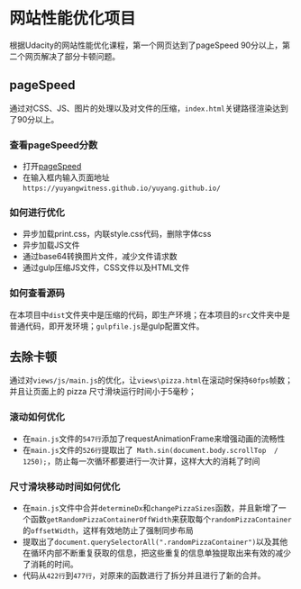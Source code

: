 # 网站性能优化项目
根据Udacity的网站性能优化课程，第一个网页达到了pageSpeed 90分以上，第二个网页解决了部分卡顿问题。

## pageSpeed
通过对CSS、JS、图片的处理以及对文件的压缩，`index.html`关键路径渲染达到了90分以上。

### 查看pageSpeed分数
* 打开[pageSpeed](https://developers.google.com/speed/pagespeed/insights/)
* 在输入框内输入页面地址`https://yuyangwitness.github.io/yuyang.github.io/`

### 如何进行优化
* 异步加载print.css，内联style.css代码，删除字体css
* 异步加载JS文件
* 通过base64转换图片文件，减少文件请求数
* 通过gulp压缩JS文件，CSS文件以及HTML文件

### 如何查看源码
在本项目中`dist`文件夹中是压缩的代码，即生产环境；在本项目的`src`文件夹中是普通代码，即开发环境；`gulpfile.js`是gulp配置文件。

## 去除卡顿
通过对`views/js/main.js`的优化，让`views\pizza.html`在滚动时保持`60fps`帧数；并且让页面上的 pizza 尺寸滑块运行时间小于5毫秒；

### 滚动如何优化
* 在`main.js`文件的`547行`添加了requestAnimationFrame来增强动画的流畅性
* 在`main.js`文件的`526行`提取出了` Math.sin(document.body.scrollTop  / 1250);`，防止每一次循环都要进行一次计算，这样大大的消耗了时间

###  尺寸滑块移动时间如何优化
* 在`main.js`文件中合并`determineDx`和`changePizzaSizes`函数，并且新增了一个函数`getRandomPizzaContainerOffWidth`来获取每个`randomPizzaContainer`的`offsetWidth`，这样有效地防止了强制同步布局
* 提取出了`document.querySelectorAll(".randomPizzaContainer")`以及其他在循环内部不断重复获取的信息，把这些重复的信息单独提取出来有效的减少了消耗的时间。
* 代码从`422行`到`477行`，对原来的函数进行了拆分并且进行了新的合并。
